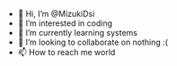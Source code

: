 - 👋 Hi, I’m @MizukiDsi
- 👀 I’m interested in coding
- 🌱 I’m currently learning systems
- 💞️ I’m looking to collaborate on nothing :(
- 📫 How to reach me world

<!---
MizukiDsi/MizukiDsi is a ✨ special ✨ repository because its `README.md` (this file) appears on your GitHub profile.
You can click the Preview link to take a look at your changes.
--->
